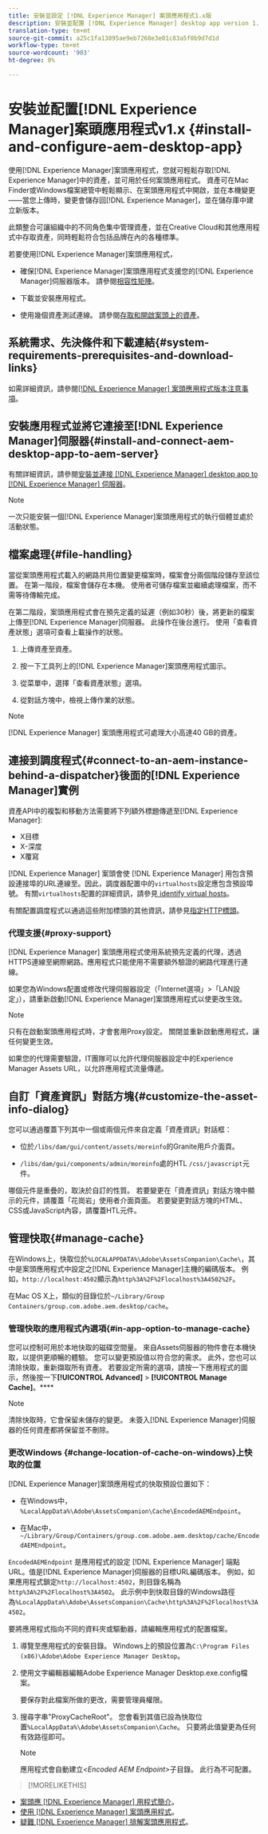 ```yaml
---
title: 安裝並設定 [!DNL Experience Manager] 案頭應用程式1.x版
description: 安裝並配置 [!DNL Experience Manager] desktop app version 1.x to work with [!DNL Assets] 伺服器，並將資產映射為在案頭上作為驅動器裝載。
translation-type: tm+mt
source-git-commit: a25c1fa13895ae9eb7268e3e01c83a5f0b9d7d1d
workflow-type: tm+mt
source-wordcount: '903'
ht-degree: 0%

---
```



# 安裝並配置[!DNL Experience Manager]案頭應用程式v1.x {#install-and-configure-aem-desktop-app}

使用[!DNL Experience Manager]案頭應用程式，您就可輕鬆存取[!DNL Experience Manager]中的資產，並可用於任何案頭應用程式。 資產可在Mac Finder或Windows檔案總管中輕鬆顯示、在案頭應用程式中開啟，並在本機變更——當您上傳時，變更會儲存回[!DNL Experience Manager]，並在儲存庫中建立新版本。

此類整合可讓組織中的不同角色集中管理資產，並在Creative Cloud和其他應用程式中存取資產，同時輕鬆符合包括品牌在內的各種標準。

若要使用[!DNL Experience Manager]案頭應用程式，

* 確保[!DNL Experience Manager]案頭應用程式支援您的[!DNL Experience Manager]伺服器版本。 請參閱[相容性矩陣](release-notes-of-v1.md#compatibilitymatrix)。

* 下載並安裝應用程式。

* 使用幾個資產測試連線。 請參閱[存取和開啟案頭上的資產](use-app-v1.md#openondesktop)。

## 系統需求、先決條件和下載連結{#system-requirements-prerequisites-and-download-links}

如需詳細資訊，請參閱[[!DNL Experience Manager] 案頭應用程式版本注意事項](release-notes-of-v1.md)。

## 安裝應用程式並將它連接至[!DNL Experience Manager]伺服器{#install-and-connect-aem-desktop-app-to-aem-server}

有關詳細資訊，請參閱[安裝並連接 [!DNL Experience Manager] desktop app to [!DNL Experience Manager] 伺服器](use-app-v1.md#installandconnect)。

>[!NOTE]
>
>一次只能安裝一個[!DNL Experience Manager]案頭應用程式的執行個體並處於活動狀態。

## 檔案處理{#file-handling}

當從案頭應用程式載入的網路共用位置變更檔案時，檔案會分兩個階段儲存至該位置。 在第一階段，檔案會儲存在本機。 使用者可儲存檔案並繼續處理檔案，而不需等待傳輸完成。

在第二階段，案頭應用程式會在預先定義的延遲（例如30秒）後，將更新的檔案上傳至[!DNL Experience Manager]伺服器。 此操作在後台進行。 使用「查看資產狀態」選項可查看上載操作的狀態。

1. 上傳資產至資產。

1. 按一下工具列上的[!DNL Experience Manager]案頭應用程式圖示。

1. 從菜單中，選擇「查看資產狀態」選項。

1. 從對話方塊中，檢視上傳作業的狀態。

>[!NOTE]
>
>[!DNL Experience Manager] 案頭應用程式可處理大小高達40 GB的資產。

## 連接到調度程式{#connect-to-an-aem-instance-behind-a-dispatcher}後面的[!DNL Experience Manager]實例

資產API中的複製和移動方法需要將下列額外標題傳遞至[!DNL Experience Manager]:

* X目標
* X-深度
* X覆寫

[!DNL Experience Manager] 案頭會使 [!DNL Experience Manager] 用包含預設連接埠的URL連線至。因此，調度器配置中的`virtualhosts`設定應包含預設埠號。 有關`virtualhosts`配置的詳細資訊，請參見[ identify virtual hosts](https://experienceleague.adobe.com/docs/experience-manager-dispatcher/using/configuring/dispatcher-configuration.html#identifying-virtual-hosts-virtualhosts)。

有關配置調度程式以通過這些附加標頭的其他資訊，請參見[指定HTTP標頭](https://experienceleague.adobe.com/docs/experience-manager-dispatcher/using/configuring/dispatcher-configuration.html#specifying-the-http-headers-to-pass-through-clientheaders)。

### 代理支援{#proxy-support}

[!DNL Experience Manager] 案頭應用程式使用系統預先定義的代理，透過HTTPS連線至網際網路。應用程式只能使用不需要額外驗證的網路代理進行連線。

如果您為Windows配置或修改代理伺服器設定（「Internet選項」>「LAN設定」），請重新啟動[!DNL Experience Manager]案頭應用程式以使更改生效。

>[!NOTE]
>
>只有在啟動案頭應用程式時，才會套用Proxy設定。 關閉並重新啟動應用程式，讓任何變更生效。

如果您的代理需要驗證，IT團隊可以允許代理伺服器設定中的Experience Manager Assets URL，以允許應用程式流量傳遞。

## 自訂「資產資訊」對話方塊{#customize-the-asset-info-dialog}

您可以通過覆蓋下列其中一個或兩個元件來自定義「資產資訊」對話框：

* 位於`/libs/dam/gui/content/assets/moreinfo`的Granite用戶介面頁。

* `/libs/dam/gui/components/admin/moreinfo`處的HTL `/css/javascript`元件。

哪個元件是重疊的，取決於自訂的性質。 若要變更在「資產資訊」對話方塊中顯示的元件，請覆蓋「花崗岩」使用者介面頁面。 若要變更對話方塊的HTML、CSS或JavaScript內容，請覆蓋HTL元件。

## 管理快取{#manage-cache}

在Windows上，快取位於`%LOCALAPPDATA%\Adobe\AssetsCompanion\Cache\`，其中是案頭應用程式中設定之[!DNL Experience Manager]主機的編碼版本。 例如，`http://localhost:4502`顯示為`http%3A%2F%2Flocalhost%3A4502%2F`。

在Mac OS X上，類似的目錄位於`~/Library/Group Containers/group.com.adobe.aem.desktop/cache`。

### 管理快取的應用程式內選項{#in-app-option-to-manage-cache}

您可以控制可用於本地快取的磁碟空間量。 來自Assets伺服器的物件會在本機快取，以提供更順暢的體驗。 您可以變更預設值以符合您的需求。 此外，您也可以清除快取，重新擷取所有資產。 若要設定所需的選項，請按一下應用程式的圖示，然後按一下&#x200B;**[!UICONTROL Advanced]** > **[!UICONTROL Manage Cache]**。****

>[!NOTE]
>
>清除快取時，它會保留未儲存的變更。 未簽入[!DNL Experience Manager]伺服器的任何資產都將保留並不刪除。

### 更改Windows {#change-location-of-cache-on-windows}上快取的位置

[!DNL Experience Manager]案頭應用程式的快取預設位置如下：

* 在Windows中，`%LocalAppData%\Adobe\AssetsCompanion\Cache\EncodedAEMEndpoint`。

* 在Mac中，`~/Library/Group/Containers/group.com.adobe.aem.desktop/cache/EncodedAEMEndpoint`。

`EncodedAEMEndpoint` 是應用程式的設定 [!DNL Experience Manager] 端點URL。值是[!DNL Experience Manager]伺服器的目標URL編碼版本。 例如，如果應用程式鎖定`http://localhost:4502`，則目錄名稱為`http%3A%2F%2Flocalhost%3A4502`。 此示例中到快取目錄的Windows路徑為`%LocalAppData%\Adobe\AssetsCompanion\Cache\http%3A%2F%2Flocalhost%3A4502`。

要將應用程式指向不同的資料夾或驅動器，請編輯應用程式的配置檔案。

1. 導覽至應用程式的安裝目錄。 Windows上的預設位置為`C:\Program Files (x86)\Adobe\Adobe Experience Manager Desktop`。

1. 使用文字編輯器編輯Adobe Experience Manager Desktop.exe.config檔案。

   要保存對此檔案所做的更改，需要管理員權限。

1. 搜尋字串&quot;ProxyCacheRoot&quot;。 您會看到其值已設為快取位置`%LocalAppData%\Adobe\AssetsCompanion\Cache`。 只要將此值變更為任何有效路徑即可。

   >[!NOTE]
   >
   >應用程式會自動建立&#x200B;*&lt;Encoded AEM Endpoint>*&#x200B;子目錄。 此行為不可配置。

>[!MORELIKETHIS]
* [案頭應 [!DNL Experience Manager] 用程式簡介](https://experienceleague.adobe.com/docs/experience-manager-learn/assets/creative-workflows/aem-desktop-app.html)。
* [使用 [!DNL Experience Manager] 案頭應用程式](use-app-v1.md)。
* [疑難 [!DNL Experience Manager] 排解案頭應用程式](troubleshoot-app-v1.md)。


